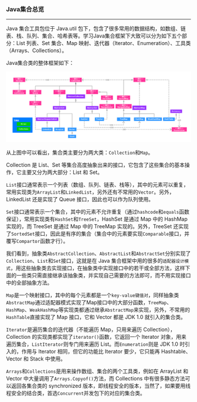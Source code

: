 ### Java集合总览

------

Java 集合工具包位于 Java.util 包下，包含了很多常用的数据结构，如数组、链表、栈、队列、集合、哈希表等。学习Java集合框架下大致可以分为如下五个部分：List 列表、Set 集合、Map 映射、迭代器（Iterator、Enumeration）、工具类（Arrays、Collections）。

Java集合类的整体框架如下：

![](images/00-jdk-collection-summary/jdk-collection.png)

从上图中可以看出，集合类主要分为两大类：`Collection`和`Map`。

Collection 是 List、Set 等集合高度抽象出来的接口，它包含了这些集合的基本操作，它主要又分为两大部分：List 和 Set。

`List`接口通常表示一个列表（数组、队列、链表、栈等），其中的元素可以重复，常用实现类为`ArrayList`和`LinkedList`，另外还有不常用的`Vector`。另外，LinkedList 还是实现了 Queue 接口，因此也可以作为队列使用。

`Set`接口通常表示一个集合，其中的元素不允许重复（通过`hashcode`和`equals`函数保证），常用实现类有`HashSet`和`TreeSet`，HashSet 是通过 Map 中的 HashMap 实现的，而 TreeSet 是通过 Map 中的 TreeMap 实现的。另外，TreeSet 还实现了`SortedSet`接口，因此是有序的集合（集合中的元素要实现`Comparable`接口，并覆写`Compartor`函数才行）。

我们看到，抽象类`AbstractCollection`、`AbstractList`和`AbstractSet`分别实现了`Collection`、`List`和`Set`接口，这就是在 Java 集合框架中用的很多的`适配器设计模式`，用这些抽象类去实现接口，在抽象类中实现接口中的若干或全部方法，这样下面的一些类只需直接继承该抽象类，并实现自己需要的方法即可，而不用实现接口中的全部抽象方法。

`Map`是一个映射接口，其中的每个元素都是一个`key-value键值对`，同样抽象类`AbstractMap`通过适配器模式实现了Map接口中的大部分函数，`TreeMap`、`HashMap`、`WeakHashMap`等实现类都通过继承`AbstractMap`来实现，另外，不常用的`HashTable`直接实现了 Map 接口，它和 Vector 都是 JDK 1.0 就引入的集合类。

`Iterator`是遍历集合的迭代器（不能遍历 Map，只用来遍历 Collection），Collection 的实现类都实现了`iterator()`函数，它返回一个 Iterator 对象，用来遍历集合，`ListIterator`则专门用来遍历 List。而`Enumeration`则是 JDK 1.0 时引入的，作用与 Iterator 相同，但它的功能比 Iterator 要少，它只能再 Hashtable、Vector 和 Stack 中使用。

`Arrays`和`Collections`是用来操作数组、集合的两个工具类，例如在 ArrayList 和 Vector 中大量调用了`Arrays.Copyof()`方法，而 Collections 中有很多静态方法可以返回各集合类的 synchronized 版本，即线程安全的版本，当然了，如果要用线程安全的结合类，首选`Concurrent`并发包下的对应的集合类。